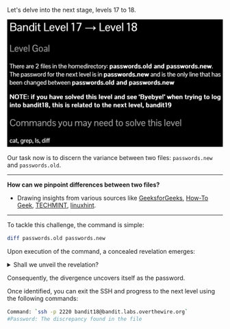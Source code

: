 Let's delve into the next stage, levels 17 to 18.

![untitled](ScreenShots/Level%2017%20->%2018.jpg)

Our task now is to discern the variance between two files: `passwords.new` and `passwords.old`.

---
**How can we pinpoint differences between two files?**
- Drawing insights from various sources like [GeeksforGeeks](https://www.geeksforgeeks.org/diff-command-linux-examples/), [How-To Geek](https://www.howtogeek.com/410532/how-to-compare-two-text-files-in-the-linux-terminal/), [TECHMINT](https://www.tecmint.com/compare-find-difference-between-two-directories-in-linux/), [linuxhint](https://linuxhint.com/compare-two-files-linux/).

---
To tackle this challenge, the command is simple:
```bash
diff passwords.old passwords.new
```
Upon execution of the command, a concealed revelation emerges:
<details>
    <summary>Shall we unveil the revelation?</summary>
    <details>
        <summary>Would you dare venture further into the depths of curiosity?</summary>
        <details>
            <summary>Ah, behold the clandestine findings:</summary>
<pre><code>42c42
&lt; cDZnZ3dkTkhuY25tQ054dUF0MEt0S1ZxMTg1WlU3QVc=
---
&gt; aGdhNXR1dUNMRjZmRnpVcG5hZ2lNTjhzc3U5TEZyZGc=
</code></pre>
A subtle alteration whispers from line 42.
</details>
</details>
</details>

Consequently, the divergence uncovers itself as the password.

Once identified, you can exit the SSH and progress to the next level using the following commands:
```bash
Command: `ssh -p 2220 bandit18@bandit.labs.overthewire.org`
#Password: The discrepancy found in the file
```
<!-- Password: `hga5tuuCLF6fFzUpnagiMN8ssu9LFrdg` -->
